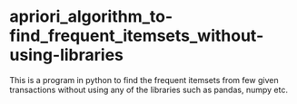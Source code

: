 # apriori_algorithm_to-find_frequent_itemsets_without-using-libraries
This is a program in python to find the frequent itemsets from few given transactions without using any of the libraries such as pandas, numpy etc.
